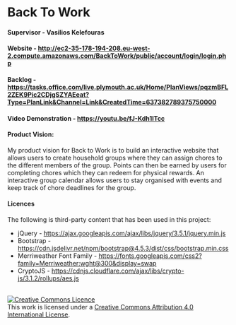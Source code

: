# Back To Work
#### Supervisor - **Vasilios Kelefouras**
#### Website - http://ec2-35-178-194-208.eu-west-2.compute.amazonaws.com/BackToWork/public/account/login/login.php
#### Backlog - https://tasks.office.com/live.plymouth.ac.uk/Home/PlanViews/pqzmBFL2ZEK9Pic2CDjgSZYAEeat?Type=PlanLink&Channel=Link&CreatedTime=637382789375750000 
#### Video Demonstration - https://youtu.be/fJ-Kdh1ITcc

#### Product Vision:
My product vision for Back to Work is to build an interactive website that allows users to create household groups where they can assign chores to the different members of the group. Points can then be earned by users for completing chores which they can redeem for physical rewards. An interactive group calendar allows users to stay organised with events and keep track of chore deadlines for the group.

#### Licences
The following is third-party content that has been used in this project:
- jQuery - https://ajax.googleapis.com/ajax/libs/jquery/3.5.1/jquery.min.js
- Bootstrap - https://cdn.jsdelivr.net/npm/bootstrap@4.5.3/dist/css/bootstrap.min.css
- Merriweather Font Family - https://fonts.googleapis.com/css2?family=Merriweather:wght@300&display=swap
- CryptoJS - https://cdnjs.cloudflare.com/ajax/libs/crypto-js/3.1.2/rollups/aes.js

<div>
  <br><a rel="license" href="http://creativecommons.org/licenses/by/4.0/"><img alt="Creative Commons Licence" style="border-width:0"     src="https://i.creativecommons.org/l/by/4.0/88x31.png" /></a><br>
  This work is licensed under a <a rel="license" href="http://creativecommons.org/licenses/by/4.0/">Creative Commons Attribution 4.0 International License</a>.
 </div>
